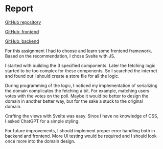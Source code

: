 # Report

[GitHub repository](https://github.com/Matejvvo/hvl-dat-250-pollapp/)

[GitHub: frontend](https://github.com/Matejvvo/hvl-dat-250-pollapp/tree/main/frontend) 

[GitHub: backend](https://github.com/Matejvvo/hvl-dat-250-pollapp/tree/main/backend)

For this assignment I had to choose and learn some frontend framework. Based on the recommendation, I chose Svelte with JS.

I started with building the 3 specified components. Later the fetching logic started to be too complex for these components. So I searched the internet and found out I should create a store file for all the logic.

During programming of the logic, I noticed my implementation of serializing the domain complicates the fetching a bit. For example, matching users votes with the votes on the poll. Maybe it would be better to design the domain in another better way, but for the sake a stuck to the original domain.

Crafting the views with Svelte was easy. Since I have no knowledge of CSS, I asked ChatGPT for a simple styling.

For future improvements, I should implement proper error handling both in backend and frontend. More UI testing would be required and I should look once more into the domain design.
